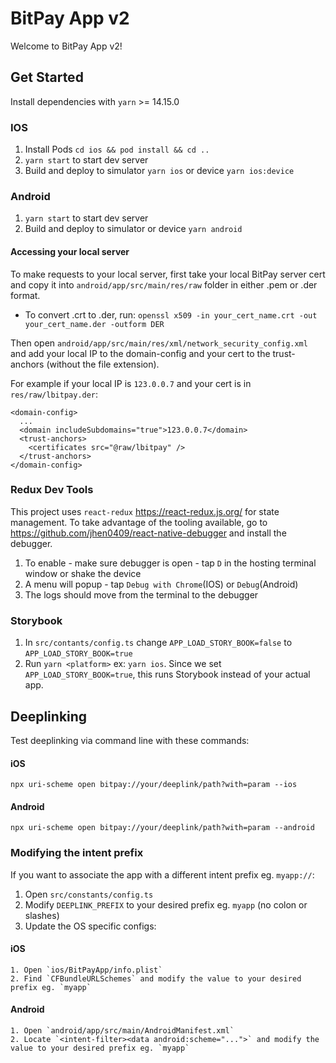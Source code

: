 # BitPay App v2
Welcome to BitPay App v2!

## Get Started
Install dependencies with `yarn` >= 14.15.0

### IOS

1. Install Pods `cd ios && pod install && cd ..`
2. `yarn start` to start dev server
3. Build and deploy to simulator `yarn ios` or device `yarn ios:device`

### Android
1. `yarn start` to start dev server
2. Build and deploy to simulator or device `yarn android`

#### Accessing your local server
To make requests to your local server, first take your local BitPay server cert and copy it into `android/app/src/main/res/raw` folder in either .pem or .der format.
- To convert .crt to .der, run: `openssl x509 -in your_cert_name.crt -out your_cert_name.der -outform DER`

Then open `android/app/src/main/res/xml/network_security_config.xml` and add your local IP to the domain-config and your cert to the trust-anchors (without the file extension).

For example if your local IP is `123.0.0.7` and your cert is in `res/raw/lbitpay.der`: 

    <domain-config>
      ...
      <domain includeSubdomains="true">123.0.0.7</domain>
      <trust-anchors>
        <certificates src="@raw/lbitpay" />
      </trust-anchors>
    </domain-config>
    

### Redux Dev Tools
This project uses `react-redux` https://react-redux.js.org/ for state management. To take advantage of the tooling available, go to https://github.com/jhen0409/react-native-debugger and install the debugger.

1. To enable - make sure debugger is open - tap `D` in the hosting terminal window or shake the device 
2. A menu will popup - tap `Debug with Chrome`(IOS) or `Debug`(Android)
3. The logs should move from the terminal to the debugger

### Storybook
1. In `src/contants/config.ts` change `APP_LOAD_STORY_BOOK=false` to `APP_LOAD_STORY_BOOK=true`
2. Run `yarn <platform>` ex: `yarn ios`. Since we set `APP_LOAD_STORY_BOOK=true`, this runs Storybook instead of your actual app.

## Deeplinking
Test deeplinking via command line with these commands: 

#### iOS
`npx uri-scheme open bitpay://your/deeplink/path?with=param --ios`

#### Android
`npx uri-scheme open bitpay://your/deeplink/path?with=param --android`

### Modifying the intent prefix
If you want to associate the app with a different intent prefix eg. `myapp://`:

1. Open `src/constants/config.ts`
2. Modify `DEEPLINK_PREFIX` to your desired prefix eg. `myapp` (no colon or slashes)
3. Update the OS specific configs:
  #### iOS
    1. Open `ios/BitPayApp/info.plist`
    2. Find `CFBundleURLSchemes` and modify the value to your desired prefix eg. `myapp`
  #### Android
    1. Open `android/app/src/main/AndroidManifest.xml`
    2. Locate `<intent-filter><data android:scheme="...">` and modify the value to your desired prefix eg. `myapp`

